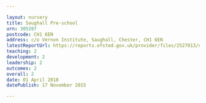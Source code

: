 ```yaml
---

layout: nursery
title: Saughall Pre-school
urn: 305287
postcode: CH1 6EN
address: c/o Vernon Institute, Saughall, Chester, CH1 6EN
latestReportUrl: https://reports.ofsted.gov.uk/provider/files/2527813/urn/305287.pdf
teaching: 2
development: 2
leadership: 2
outcomes: 2
overall: 2
date: 01 April 2018 
datePublish: 17 November 2015

---
```

